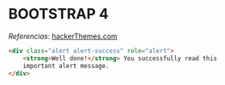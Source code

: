BOOTSTRAP 4
===========
*Referencias*: [hackerThemes.com](https://hackerthemes.com/bootstrap-cheatsheet/)
```html
<div class="alert alert-success" role="alert">
    <strong>Well done!</strong> You successfully read this
    important alert message.
</div>
```
